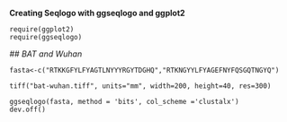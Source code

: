 **Creating Seqlogo with ggseqlogo and ggplot2**

    require(ggplot2)
    require(ggseqlogo)

*## BAT and Wuhan*

    fasta<-c("RTKKGFYLFYAGTLNYYYRGYTDGHQ","RTKNGYYLFYAGEFNYFQSGQTNGYQ")
    
    tiff("bat-wuhan.tiff", units="mm", width=200, height=40, res=300)
    
    ggseqlogo(fasta, method = 'bits', col_scheme ='clustalx')
    dev.off()
